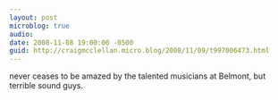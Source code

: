 ```yaml
---
layout: post
microblog: true
audio: 
date: 2008-11-08 19:00:00 -0500
guid: http://craigmcclellan.micro.blog/2008/11/09/t997006473.html
---
```

never ceases to be amazed by the talented musicians at Belmont, but terrible sound guys.

